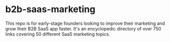# b2b-saas-marketing
This repo is for early-stage founders looking to improve their marketing and grow their B2B SaaS app faster. It's an encyclopedic directory of over 750 links covering 50 different SaaS marketing topics.
